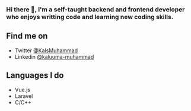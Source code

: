 ### Hi there 👋, I'm a self-taught backend and frontend developer who enjoys writting code and learning new coding skills.

## Find me on

- Twitter [@KalsMuhammad](https://twitter.com/KalsMuhammad)
- Linkedin [@kaluuma-muhammad](https://www.linkedin.com/in/kaluuma-muhammad/)

## Languages I do
- Vue.js
- Laravel
- C/C++

